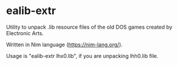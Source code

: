 # ealib-extr
Utility to unpack .lib resource files of the old DOS games created by Electronic Arts.

Written in Nim language (https://nim-lang.org/). 

Usage is "ealib-extr lhx0.lib", if you are unpacking lhh0.lib file.
